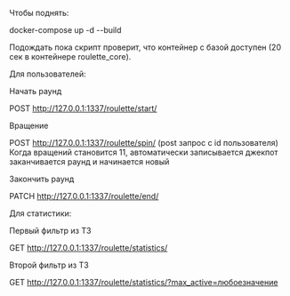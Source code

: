 Чтобы поднять:

docker-compose up -d --build

Подождать пока скрипт проверит, что контейнер с базой доступен (20 сек в контейнере roulette_core).

Для пользователей:

Начать раунд

POST http://127.0.0.1:1337/roulette/start/

Вращение

POST http://127.0.0.1:1337/roulette/spin/ (post запрос с id пользователя) Когда вращений становится 11, автоматически записывается джекпот заканчивается раунд и начинается новый

Закончить раунд

PATCH http://127.0.0.1:1337/roulette/end/

Для статистики:

Первый фильтр из ТЗ

GET http://127.0.0.1:1337/roulette/statistics/

Второй фильтр из ТЗ

GET http://127.0.0.1:1337/roulette/statistics/?max_active=любоезначение
